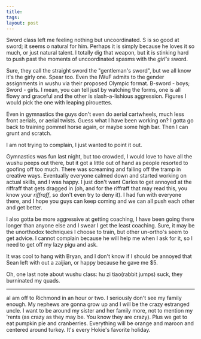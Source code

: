 ```yaml
---
title: 
tags: 
layout: post
---
```

Sword class left me feeling nothing but uncoordinated.  S is so good at sword; it seems o natural for him.  Perhaps it is simply because he loves it so much, or just natural talent.  I totally dig that weapon, but it is stinking hard to push past the moments of uncoordinated spasms with the _girl's_ sword.   



Sure, they call the straight sword the "gentleman's sword", but we all know it's the girly one.  Spear too.  Even the IWuF admits to the gender assignments in wushu via their proposed Olympic format.  B-sword - boys; Sword - girls.  I mean, you can tell just by watching the forms, one is all flowy and graceful and the other is slash-a-lishious aggression.  Figures I would pick the one with leaping pirouettes. 



Even in gymnastics the guys don't even do aerial cartwheels, much less front aerials, or aerial twists.  Guess what I have been working on?  I gotta go back to training pommel horse again, or maybe some high bar.  Then I can grunt and scratch. 



I am not trying to complain, I just wanted to point it out. 



Gymnastics was fun last night, but too crowded, I would love to have all the wushu peeps out there, but it got a little out of hand as people resorted to goofing off too much.  There was screaming and falling off the tramp in creative ways.  Eventually everyone calmed down and started working on actual skills, and I was happy.  I just don't want Carlos to get annoyed at the riffraff that gets dragged in (oh, and for the riffraff that may read this, you know your _riffraff_, so don't even try to deny it).  I had fun with everyone there, and I hope you guys can keep coming and we can all push each other and get better.  



I also gotta be more aggressive at getting coaching, I have been going there longer than anyone else and I swear I get the least coaching.  Sure, it may be the unorthodox techniques I choose to train, but other un-ortho's seem to get advice.  I cannot complain because he will help me when I ask for it, so I need to get off my lazy pigu and ask.  



It was cool to hang with Bryan, and I don't know if I should be annoyed that Sean left with out a zaijian, or happy because he gave me $5. 



Oh, one last note about wushu class: hu zi tiao(rabbit jumps) suck, they burninated my quads.<hr>aI am off to Richmond in an hour or two.  I seriously don't see my family enough.  My nephews are gonna grow up and I will be the crazy estranged uncle.  I want to be around my sister and her family more, not to mention my 'rents (as crazy as they may be.  You know they are crazy).  Plus we get to eat pumpkin pie and cranberries.  Everything will be orange and maroon and centered around turkey.  It's every Hokie's favorite holiday. 
